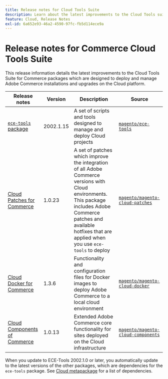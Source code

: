 ```yaml
---
title: Release notes for Cloud Tools Suite
description: Learn about the latest improvements to the Cloud Tools suite for Adobe Commerce.
feature: Cloud, Release Notes
exl-id: 6a652e93-46a2-4590-97fc-fb5d114ece9a
---
```

# Release notes for Commerce Cloud Tools Suite

This release information details the latest improvements to the Cloud Tools Suite for Commerce packages which are designed to deploy and manage Adobe Commerce installations and upgrades on the Cloud platform.

| Release notes     | Version   | Description                              | Source              |
| ----------------- |-----------| ---------------------------------------- | --------------------------- |
| [`ece-tools` package](ece-tools-package.md) | 2002.1.15 | A set of scripts and tools designed to manage and deploy Cloud projects | [`magento/ece-tools`](https://github.com/magento/ece-tools/tree/2002.1) |
| [Cloud Patches for Commerce](cloud-patches.md) | 1.0.23    | A set of patches which improve the integration of all Adobe Commerce versions with Cloud environments. This package includes Adobe Commerce patches and available hotfixes that are applied when you use `ece-tools` to deploy | [`magento/magento-cloud-patches`](https://github.com/magento/magento-cloud-patches/tree/1.0.1) |
| [Cloud Docker for Commerce](cloud-docker.md) | 1.3.6     | Functionality and configuration files for Docker images to deploy Adobe Commerce to a local cloud environment | [`magento/magento-cloud-docker`](https://github.com/magento/magento-cloud-docker/tree/1.0) |
| [Cloud Components of Commerce](cloud-components.md) | 1.0.13    | Extended Adobe Commerce core functionality for sites deployed on the Cloud infrastructure | [`magento/magento-cloud-components`](https://github.com/magento/magento-cloud-components/tree/1.0.2) |

When you update to ECE-Tools 2002.1.0 or later, you automatically update to the latest versions of the other packages, which are dependencies for the `ece-tools` package. See [Cloud metapackage](../development/overview.md#cloud-metapackage) for a list of dependencies.
